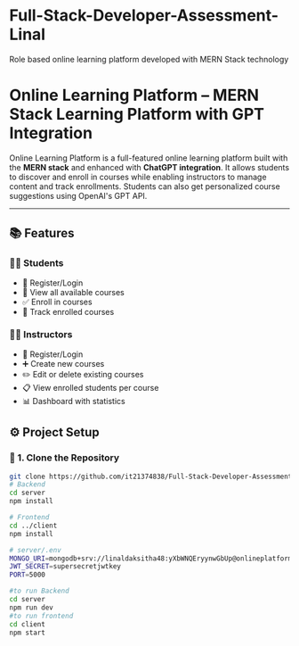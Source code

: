 # Full-Stack-Developer-Assessment-Linal
Role based online learning platform developed with MERN Stack technology
# Online Learning Platform – MERN Stack Learning Platform with GPT Integration

Online Learning Platform is a full-featured online learning platform built with the **MERN stack** and enhanced with **ChatGPT integration**. It allows students to discover and enroll in courses while enabling instructors to manage content and track enrollments. Students can also get personalized course suggestions using OpenAI's GPT API.

---

## 📚 Features

### 👨‍🎓 Students
- 🔐 Register/Login
- 📘 View all available courses
- ✅ Enroll in courses
- 🧾 Track enrolled courses


### 👩‍🏫 Instructors
- 🔐 Register/Login
- ➕ Create new courses
- ✏️ Edit or delete existing courses
- 📋 View enrolled students per course
- 📊 Dashboard with statistics

## ⚙️ Project Setup

### 🔧 1. Clone the Repository

```bash
git clone https://github.com/it21374838/Full-Stack-Developer-Assessment-Linal.git
# Backend
cd server
npm install

# Frontend
cd ../client
npm install

# server/.env
MONGO_URI=mongodb+srv://linaldaksitha48:yXbWNQEryynwGbUp@onlineplatform.uslarjm.mongodb.net/?retryWrites=true&w=majority&appName=OnlinePlatform
JWT_SECRET=supersecretjwtkey
PORT=5000

#to run Backend
cd server
npm run dev
#to run frontend
cd client
npm start




